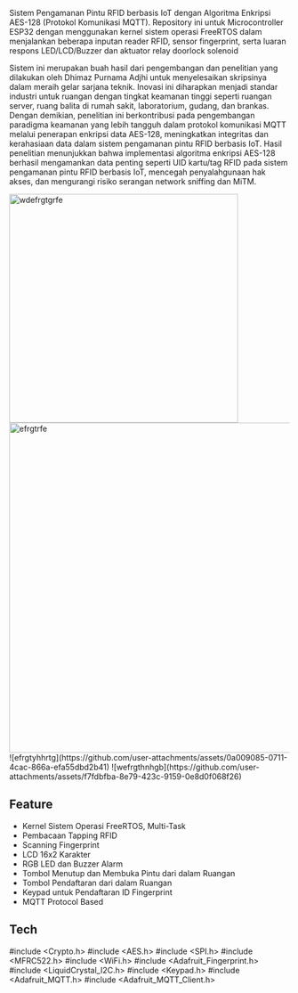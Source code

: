 Sistem Pengamanan Pintu RFID berbasis IoT dengan Algoritma Enkripsi AES-128 (Protokol Komunikasi MQTT).
Repository ini untuk Microcontroller ESP32 dengan menggunakan kernel sistem operasi FreeRTOS dalam menjalankan beberapa inputan reader RFID, sensor fingerprint, serta luaran respons LED/LCD/Buzzer dan aktuator relay doorlock solenoid

Sistem ini merupakan buah hasil dari pengembangan dan penelitian yang dilakukan oleh Dhimaz Purnama Adjhi untuk menyelesaikan skripsinya dalam meraih gelar sarjana teknik. Inovasi ini diharapkan menjadi standar industri untuk ruangan dengan tingkat keamanan tinggi seperti ruangan server, ruang balita di rumah sakit, laboratorium, gudang, dan brankas. Dengan demikian, penelitian ini berkontribusi pada pengembangan paradigma keamanan yang lebih tangguh dalam protokol komunikasi MQTT melalui penerapan enkripsi data AES-128, meningkatkan integritas dan kerahasiaan data dalam sistem pengamanan pintu RFID berbasis IoT. Hasil penelitian menunjukkan bahwa implementasi algoritma enkripsi AES-128 berhasil mengamankan data penting seperti UID kartu/tag RFID pada sistem pengamanan pintu RFID berbasis IoT, mencegah penyalahgunaan hak akses, dan mengurangi risiko serangan network sniffing dan MiTM.

<img width="411" alt="wdefrgtgrfe" src="https://github.com/user-attachments/assets/b12d470b-72cf-4897-965d-4d77e9be4337">
<img width="593" alt="efrgtrfe" src="https://github.com/user-attachments/assets/294d7db5-7c30-4441-852f-41e4c3fd4282">
![efrgtyhhrtg](https://github.com/user-attachments/assets/0a009085-0711-4cac-866a-efa55dbd2b41)
![wefrgthnhgb](https://github.com/user-attachments/assets/f7fdbfba-8e79-423c-9159-0e8d0f068f26)




## Feature

- Kernel Sistem Operasi FreeRTOS, Multi-Task
- Pembacaan Tapping RFID
- Scanning Fingerprint
- LCD 16x2 Karakter
- RGB LED dan Buzzer Alarm
- Tombol Menutup dan Membuka Pintu dari dalam Ruangan
- Tombol Pendaftaran dari dalam Ruangan
- Keypad untuk Pendaftaran ID Fingerprint
- MQTT Protocol Based

## Tech

#include <Crypto.h>
#include <AES.h>
#include <SPI.h>
#include <MFRC522.h>
#include <WiFi.h>
#include <Adafruit_Fingerprint.h>
#include <LiquidCrystal_I2C.h>
#include <Keypad.h>
#include <Adafruit_MQTT.h>
#include <Adafruit_MQTT_Client.h>
